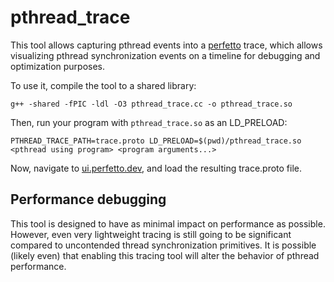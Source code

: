 # pthread_trace
This tool allows capturing pthread events into a [perfetto](https://perfetto.dev/) trace, which allows visualizing pthread synchronization events on a timeline for debugging and optimization purposes.

To use it, compile the tool to a shared library:
```
g++ -shared -fPIC -ldl -O3 pthread_trace.cc -o pthread_trace.so
```

Then, run your program with `pthread_trace.so` as an LD_PRELOAD:
```
PTHREAD_TRACE_PATH=trace.proto LD_PRELOAD=$(pwd)/pthread_trace.so <pthread using program> <program arguments...>
```

Now, navigate to [ui.perfetto.dev](https://ui.perfetto.dev), and load the resulting trace.proto file.

## Performance debugging
This tool is designed to have as minimal impact on performance as possible.
However, even very lightweight tracing is still going to be significant compared to uncontended thread synchronization primitives.
It is possible (likely even) that enabling this tracing tool will alter the behavior of pthread performance.